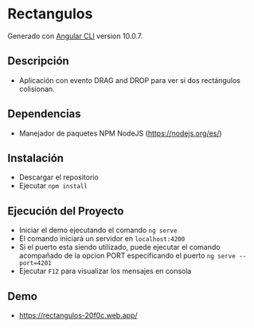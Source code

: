# Rectangulos
Generado con [Angular CLI](https://github.com/angular/angular-cli) version 10.0.7.

## Descripción
- Aplicación con evento DRAG and DROP para ver si dos rectángulos colisionan.

## Dependencias
- Manejador de paquetes NPM NodeJS (https://nodejs.org/es/)

## Instalación
- Descargar el repositorio
- Ejecutar `npm install`

## Ejecución del Proyecto
- Iniciar el demo ejecutando el comando `ng serve` 
- El comando iniciará un servidor en `localhost:4200` 
- Si el puerto esta siendo utilizado, puede ejecutar el comando acompañado de la opcion PORT especificando el puerto `ng serve --port=4201` 
- Ejecutar `F12` para visualizar los mensajes en consola

## Demo
- https://rectangulos-20f0c.web.app/
